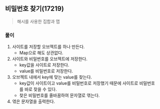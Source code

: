 ## 비밀번호 찾기(17219)

> 해시를 사용한 집합과 맵

### 풀이

1. 사이트를 저장할 오브젝트를 하나 만든다.
   - Map으로 해도 상관없다.
2. 사이트와 비밀번호를 오브젝트에 저장한다.
   - key값을 사이트로 저장한다.
   - value를 비밀번호로 저장한다.
3. 오브젝트 내에서 key에 맞는 value를 찾는다.
   - key값이 사이트이고 value를 비밀번호로 저장했기 때문에 사이트로 비밀번호를 바로 찾을 수 있다.
   - 찾은 비밀번호를 줄바꿈하여 문자열로 엮는다.
4. 엮은 문자열을 출력한다.
